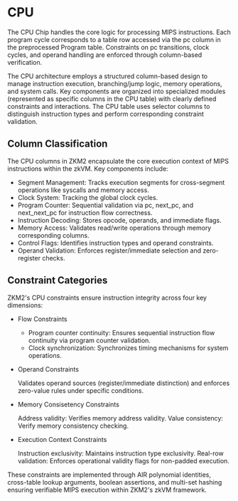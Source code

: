 # CPU 

The CPU Chip handles the core logic for processing MIPS instructions. Each program cycle corresponds to a table row accessed via the pc column in the preprocessed Program table. Constraints on pc transitions, clock cycles, and operand handling are enforced through column-based verification.

The CPU architecture employs a structured column-based design to manage instruction execution, branching/jump logic, memory operations, and system calls. Key components are organized into specialized modules (represented as specific columns in the CPU table) with clearly defined constraints and interactions. The CPU table uses selector columns to distinguish instruction types and perform corresponding constraint validation.

## Column Classification 

The CPU columns in ZKM2 encapsulate the core execution context of MIPS instructions within the zkVM. Key components include:
- ​Segment Management​​: Tracks execution segments for cross-segment operations like syscalls and memory access.
- Clock System​​: Tracking the global clock cycles.
- ​Program Counter​​: Sequential validation via pc, next_pc, and next_next_pc for instruction flow correctness.
- Instruction Decoding​​: Stores opcode, operands, and immediate flags.
- ​Memory Access​​: Validates read/write operations through memory corresponding columns.
- ​Control Flags​​: Identifies instruction types and operand constraints.
- ​Operand Validation​​: Enforces register/immediate selection and zero-register checks.

## ​Constraint Categories​​

ZKM2's CPU constraints ensure instruction integrity across four key dimensions:

- Flow Constraints​​

  - Program counter continuity: Ensures sequential instruction flow continuity via program counter validation.
  - Clock synchronization: Synchronizes timing mechanisms for system operations.

- ​​Operand Constraints​​
  
  Validates operand sources (register/immediate distinction) and enforces zero-value rules under specific conditions.

- ​Memory Consisetency Constraints​​
  
  Address validity: Verifies memory address validity.
  Value consistency: Verify memory consistency checking.

- ​Execution Context Constraints​​

  Instruction exclusivity: Maintains instruction type exclusivity.
  Real-row validation: Enforces operational validity flags for non-padded execution.

These constraints are implemented through AIR polynomial identities, cross-table lookup arguments, boolean assertions, and multi-set hashing ensuring verifiable MIPS execution within ZKM2's zkVM framework.